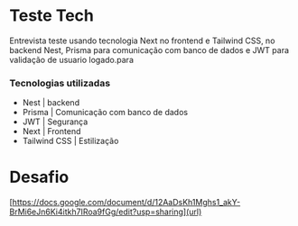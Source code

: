# Teste Tech
Entrevista teste usando tecnologia Next no frontend e Tailwind CSS, no backend Nest, Prisma para comunicação com banco de dados e JWT para validação de usuario logado.para

### Tecnologias utilizadas
- Nest | backend
- Prisma | Comunicação com banco de dados
- JWT | Segurança
- Next | Frontend
- Tailwind CSS | Estilização

# Desafio
[https://docs.google.com/document/d/12AaDsKh1Mghs1_akY-BrMi6eJn6Ki4itkh7IRoa9fGg/edit?usp=sharing](url)
